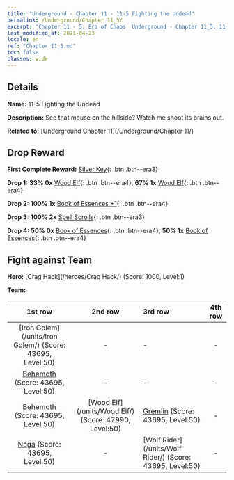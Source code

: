 ```yaml
---
title: "Underground - Chapter 11 - 11-5 Fighting the Undead"
permalink: /Underground/Chapter 11_5/
excerpt: "Chapter 11 - 5. Era of Chaos  Underground - Chapter 11_5. 11-5 Fighting the Undead"
last_modified_at: 2021-04-23
locale: en
ref: "Chapter 11_5.md"
toc: false
classes: wide
---
```


## Details

 **Name:** 11-5 Fighting the Undead

 **Description:** See that mouse on the hillside? Watch me shoot its brains out.

 **Related to:** [Underground Chapter 11](/Underground/Chapter 11/)

## Drop Reward

 **First Complete Reward:** [Silver Key](/Items/con_693/){: .btn .btn--era3}

 **Drop 1:** **33% 0x** [Wood Elf](/Items/unt_201/){: .btn .btn--era4}, **67% 1x** [Wood Elf](/Items/unt_201/){: .btn .btn--era4}

 **Drop 2:** **100% 1x** [Book of Essences +1](/Items/mat_46/){: .btn .btn--era4}

 **Drop 3:** **100% 2x** [Spell Scrolls](/Items/con_694/){: .btn .btn--era3}

 **Drop 4:** **50% 0x** [Book of Essences](/Items/mat_39/){: .btn .btn--era4}, **50% 1x** [Book of Essences](/Items/mat_39/){: .btn .btn--era4}


## Fight against Team
 **Hero:** [Crag Hack](/heroes/Crag Hack/) (Score: 1000, Level:1)

 **Team:**


  | 1st row | 2nd row | 3rd row | 4th row |
  |:----:|:----:|:----|:----:|
  | [Iron Golem](/units/Iron Golem/) (Score: 43695, Level:50)  | - | - | - |
  | [Behemoth](/units/Behemoth/) (Score: 43695, Level:50)  | - | - | - |
  | [Behemoth](/units/Behemoth/) (Score: 43695, Level:50)  | [Wood Elf](/units/Wood Elf/) (Score: 47990, Level:50)  | [Gremlin](/units/Gremlin/) (Score: 43695, Level:50)  | - |
  | [Naga](/units/Naga/) (Score: 43695, Level:50)  | - | [Wolf Rider](/units/Wolf Rider/) (Score: 43695, Level:50)  | - |


